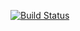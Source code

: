 [![Build Status](https://travis-ci.com/cmput401-fall2018/web-app-ci-cd-with-travis-ci-LaycockD.svg?branch=master)](https://travis-ci.com/cmput401-fall2018/web-app-ci-cd-with-travis-ci-LaycockD)
